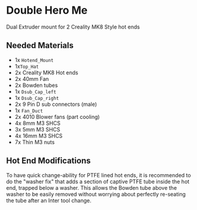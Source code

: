 # Double Hero Me

Dual Extruder mount for 2 Creality MK8 Style hot ends

## Needed Materials

- 1x `Hotend_Mount`
- 1x`Top_Hat`
- 2x Creality MK8 Hot ends 
- 2x 40mm Fan
- 2x Bowden tubes
- 1x `Dsub_Cap_left`
- 1x `Dsub_Cap_right`
- 2x 9 Pin D sub connectors (male)
- 1x `Fan_Duct`
- 2x 4010 Blower fans (part cooling)
- 4x 8mm M3 SHCS
- 3x 5mm M3 SHCS 
- 4x 16mm M3 SHCS
- 7x Thin M3 nuts

## Hot End Modifications

To have quick change-ability for PTFE lined hot ends, it is recommended to do the "washer fix" that adds a section of captive PTFE tube inside the hot end, trapped below a washer.  This allows the Bowden tube above the washer to be easily removed without worrying about perfectly re-seating the tube after an Inter tool change.